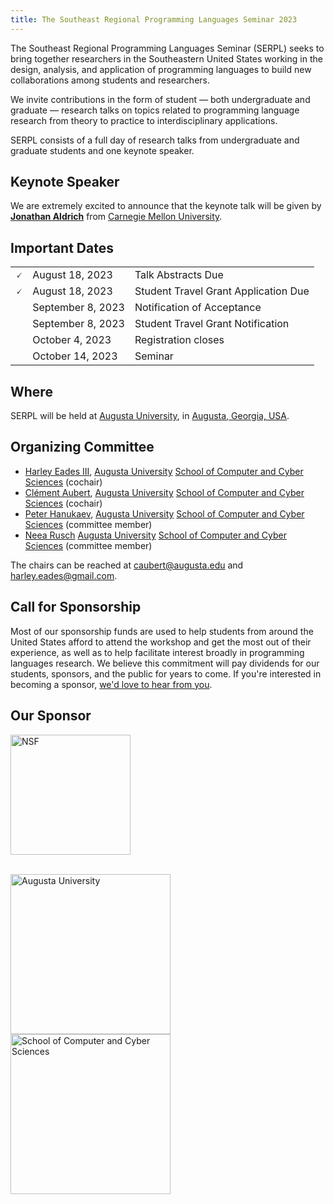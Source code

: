 ```yaml
--- 
title: The Southeast Regional Programming Languages Seminar 2023
---
```


<p class="lead">
The Southeast Regional Programming Languages Seminar (SERPL) seeks to
bring together researchers in the Southeastern United States working in 
the design, analysis, and application of programming languages to build 
new collaborations among students and researchers.
</p>

<p class="lead">
We invite contributions in the form of student — both undergraduate
and graduate — research talks on topics related to programming
language research from theory to practice to interdisciplinary
applications.
</p>

<p class="lead">
SERPL consists of a full day of research talks from undergraduate and
graduate students and one keynote speaker.
</p>

## Keynote Speaker

We are extremely excited to announce that the keynote talk will be given by [**Jonathan Aldrich**](https://www.cs.cmu.edu/~aldrich/) from [Carnegie Mellon University](https://www.cmu.edu/).

## Important Dates

| | | |
|---|:------------------|---|
| 🗸 | August 18, 2023   | Talk Abstracts Due |
| 🗸 | August 18, 2023   | Student Travel Grant Application Due |
| | September 8, 2023 | Notification of Acceptance |
| | September 8, 2023 | Student Travel Grant Notification |
| | October 4, 2023   | Registration closes |
| | October 14, 2023  | Seminar |

## Where

SERPL will be held at [Augusta University](https://www.augusta.edu/), in [Augusta, Georgia, USA](https://www.openstreetmap.org/#map=11/33.3864/-82.1770).

## Organizing Committee

- [Harley Eades III](http://metatheorem.org/), [Augusta University](https://www.augusta.edu/) [School of Computer and Cyber Sciences](https://www.augusta.edu/ccs) (cochair)
- [Clément Aubert](http://spots.augusta.edu/caubert/), [Augusta University](https://www.augusta.edu/) [School of Computer and Cyber Sciences](https://www.augusta.edu/ccs) (cochair)
- [Peter Hanukaev](https://peterhanukaev.com/), [Augusta University](https://www.augusta.edu/) [School of Computer and Cyber Sciences](https://www.augusta.edu/ccs) (committee member)
- [Neea Rusch](https://nkrusch.github.io/) [Augusta University](https://www.augusta.edu/) [School of Computer and Cyber Sciences](https://www.augusta.edu/ccs) (committee member)

The chairs can be reached at <caubert@augusta.edu> and <harley.eades@gmail.com>.

## Call for Sponsorship

Most of our sponsorship funds are used to help students from around the United States afford to attend the workshop and get the most out of their experience, as well as to help facilitate interest broadly in programming languages research. We believe this commitment will pay dividends for our students, sponsors, and the public for years to come. If you're interested in becoming a sponsor, [we'd love to hear from you](mailto:harley.eades@gmail.com).

## Our Sponsor

<div class="container">
  <div class="row justify-content-left">
  <div class="row">
    <div class="col-sm text-left">
      <a target="_blank" rel="noopener noreferrer nofollow" href="https://www.nsf.gov/awardsearch/showAward?AWD_ID=1902406">
        <img style="width:192px" src="{{ "/images/nsf-logo-desktop.svg" | relative_url }}" alt="NSF"></a>
    </div>
  </div>
  </div>
</div>

<br/>

<div class="container">
<p class="h10 mb-3 border-top"></p>   
<div class="container">
  <div class="row">
    <div class="col col-lg-3">
        <a href="https://www.augusta.edu/" title="Augusta University">
        <img style="width: 256px; max-width:100%" src="{{ "/images/AU-logo.png" | relative_url }}" alt="Augusta University"></a>
    </div>
    <div class="col">
        <a href="https://www.augusta.edu/ccs/" title="School of Computer and Cyber Sciences">
        <img style="width: 256px; max-width:100%" src="{{ "/images/SCCS-logo.png" | relative_url }}" alt="School of Computer and Cyber Sciences"></a> 
    </div>
  </div>
</div>
</div>
